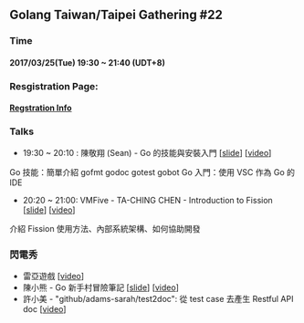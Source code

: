 ## Golang Taiwan/Taipei Gathering #22

### Time

#### 2017/03/25(Tue) 19:30 ~ 21:40  (UDT+8)

### Resgistration Page:

#### [Regstration Info](http://golang.kktix.cc/events/gtg22)

### Talks

- 19:30 ~ 20:10 :    陳敬翔 (Sean) - Go 的技能與安裝入門 [[slide](http://go-talks.appspot.com/github.com/Starfine/02.-Go-Present/GTG22.slide#1)] [[video](https://www.youtube.com/watch?v=z4_aN-aFtPw&feature=youtu.be)]

Go 技能：簡單介紹 gofmt godoc gotest gobot
Go 入門：使用 VSC 作為 Go 的 IDE

- 20:20 ~ 21:00:   VMFive - TA-CHING CHEN - Introduction to Fission [[slide](https://tachingchen.com/tw/blog/Fission-Introduction/)] [[video](https://www.youtube.com/watch?v=HnNu_hCJlq4&feature=youtu.be)]

介紹 Fission 使用方法、內部系統架構、如何協助開發

### 閃電秀

- 雷亞遊戲 [[video](https://www.youtube.com/watch?v=z4_aN-aFtPw&feature=youtu.be)]
- 陳小熊 - Go 新手村冒險筆記 [[slide](https://drive.google.com/file/d/0B158iGrlsSveNFVoUUF4ZTlsbVE/view)] [[video](https://www.youtube.com/watch?v=kr4MY-bPfg0&feature=youtu.be)]
- 許小美 - "github/adams-sarah/test2doc": 從 test case 去產生 Restful API doc [[video](https://www.youtube.com/watch?v=O49fPTbGBt8&feature=youtu.be)]